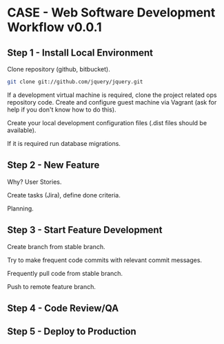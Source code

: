 CASE - Web Software Development Workflow v0.0.1
==================================================


Step 1 - Install Local Environment
--------------------------------------

Clone repository (github, bitbucket).

```bash
git clone git://github.com/jquery/jquery.git
```

If a development virtual machine is required, clone the project related ops repository code. Create and configure guest machine via Vagrant (ask for help if you don't know how to do this).

Create your local development configuration files (.dist files should be available).

If it is required run database migrations.

Step 2 - New Feature
--------------------------------------

Why? User Stories.

Create tasks (Jira), define done criteria.

Planning.

Step 3 - Start Feature Development
--------------------------------------

Create branch from stable branch.

Try to make frequent code commits with relevant commit messages.

Frequently pull code from stable branch.

Push to remote feature branch.

Step 4 - Code Review/QA
--------------------------------------


Step 5 - Deploy to Production
--------------------------------------